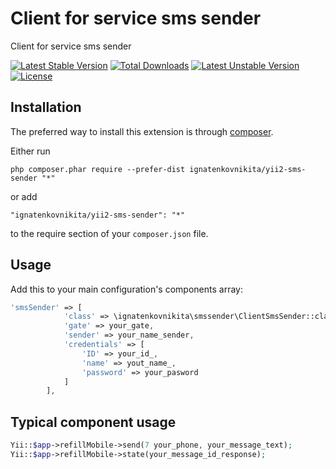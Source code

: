 Client for service sms sender
=============================
Client for service sms sender

[![Latest Stable Version](https://poser.pugx.org/ignatenkovnikita/yii2-sms-sender/v/stable)](https://packagist.org/packages/ignatenkovnikita/yii2-sms-sender) [![Total Downloads](https://poser.pugx.org/ignatenkovnikita/yii2-sms-sender/downloads)](https://packagist.org/packages/ignatenkovnikita/yii2-sms-sender) [![Latest Unstable Version](https://poser.pugx.org/ignatenkovnikita/yii2-sms-sender/v/unstable)](https://packagist.org/packages/ignatenkovnikita/yii2-sms-sender) [![License](https://poser.pugx.org/ignatenkovnikita/yii2-sms-sender/license)](https://packagist.org/packages/ignatenkovnikita/yii2-sms-sender)

Installation
------------

The preferred way to install this extension is through [composer](http://getcomposer.org/download/).

Either run

```
php composer.phar require --prefer-dist ignatenkovnikita/yii2-sms-sender "*"
```

or add

```
"ignatenkovnikita/yii2-sms-sender": "*"
```

to the require section of your `composer.json` file.


Usage
-----

Add this to your main configuration's components array:

```php
'smsSender' => [
            'class' => \ignatenkovnikita\smssender\ClientSmsSender::className(),
            'gate' => your_gate,
            'sender' => your_name_sender,
            'credentials' => [
                'ID' => your_id_,
                'name' => yout_name_,
                'password' => your_pasword
            ]
        ],
```
Typical component usage
-----------------------
```php
Yii::$app->refillMobile->send(7 your_phone, your_message_text);
Yii::$app->refillMobile->state(your_message_id_response);
```
